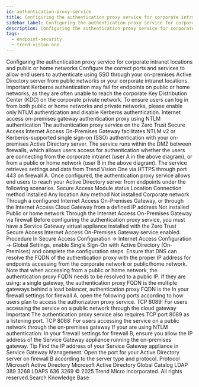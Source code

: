 ```yaml
---
id: authentication-proxy-service
title: Configuring the authentication proxy service for corporate intranet locations and public or home networks
sidebar_label: Configuring the authentication proxy service for corporate intranet locations and public or home networks
description: Configuring the authentication proxy service for corporate intranet locations and public or home networks
tags:
  - endpoint-security
  - trend-vision-one
---
```


 Configuring the authentication proxy service for corporate intranet locations and public or home networks Configure the correct ports and services to allow end users to authenticate using SSO through your on-premises Active Directory server from public networks or your corporate intranet locations. Important Kerberos authentication may fail for endpoints on public or home networks, as they are often unable to reach the corporate Key Distribution Center (KDC) on the corporate private network. To ensure users can log in from both public or home networks and private networks, please enable only NTLM authentication and disable Kerberos authentication. Internet access on-premises gateway authentication proxy using NTLM authentication The authentication proxy service on the Zero Trust Secure Access Internet Access On-Premises Gateway facilitates NTLM v2 or Kerberos-supported single sign-on (SSO) authentication with your on-premises Active Directory server. The service runs within the DMZ between firewalls, which allows users access for authentication whether the users are connecting from the corporate intranet (user A in the above diagram), or from a public or home network (user B in the above diagram). The service retrieves settings and data from Trend Vision One via HTTPS through port 443 on firewall A. Once configured, the authentication proxy service allows end users to reach your Active Directory server from endpoints under the following scenarios. Secure Access Module status Location Connection method Installed Any location Any method Not installed Corporate network Through a configured Internet Access On-Premises Gateway, or through the Internet Access Cloud Gateway from a defined IP address Not installed Public or home network Through the Internet Access On-Premises Gateway via firewall Before configuring the authentication proxy service, you must have a Service Gateway virtual appliance installed with the Zero Trust Secure Access Internet Access On-Premises Gateway service enabled. Procedure In Secure Access Configuration → Internet Access Configuration → Global Settings, enable Single Sign-On with Active Directory (On-Premises) and complete the configuration steps. Ensure that DNS can resolve the FQDN of the authentication proxy with the proper IP address for endpoints accessing from the corporate network or public/home network. Note that when accessing from a public or home network, the authentication proxy FQDN needs to be resolved to a public IP. If they are using: a single gateway, the authentication proxy FQDN is the <single gateway FQDN> multiple gateways behind a load balancer, authentication proxy FQDN is the <load balancer FQDN> In your firewall settings for firewall A, open the following ports according to how users plan to access the authorization proxy service. TCP 8089: For users accessing the service on a public network through the cloud gateway Important The authentication proxy service also requires TCP port 8089 as a listening port. TCP 8088: For users accessing the service on a public network through the on-premises gateway If your are using NTLM authentication: In your firewall settings for firewall B, ensure you allow the IP address of the Service Gateway appliance running the on-premises gateway. Tip Find the IP address of your Service Gateway appliance in Service Gateway Management. Open the port for your Active Directory server on firewall B according to the server type and protocol. Protocol Microsoft Active Directory Microsoft Active Directory Global Catalog LDAP 389 3268 LDAPS 636 3269 © 2025 Trend Micro Incorporated. All rights reserved.Search Knowledge Base